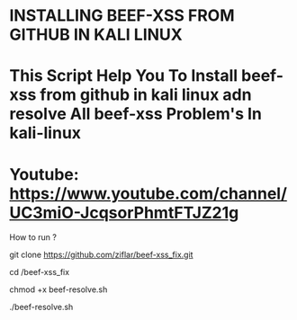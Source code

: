 # INSTALLING BEEF-XSS FROM GITHUB IN KALI LINUX

# This Script Help You To Install beef-xss from github in kali linux adn resolve  All beef-xss Problem's In kali-linux

# Youtube: https://www.youtube.com/channel/UC3miO-JcqsorPhmtFTJZ21g

How to run ?

git clone https://github.com/ziflar/beef-xss_fix.git

cd /beef-xss_fix

chmod +x beef-resolve.sh 

./beef-resolve.sh


